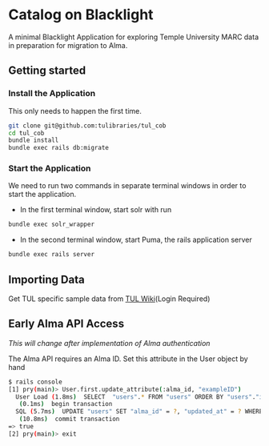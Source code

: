 # Catalog on Blacklight

A minimal Blacklight Application for exploring Temple University MARC data in preparation for migration to Alma.


## Getting started

### Install the Application
This only needs to happen the first time.

```bash
git clone git@github.com:tulibraries/tul_cob
cd tul_cob
bundle install
bundle exec rails db:migrate
```

### Start the Application

We need to run two commands in separate terminal windows in order to start the application.
* In the first terminal window, start solr with run
```bash
bundle exec solr_wrapper
```
* In the second terminal window, start Puma, the rails application server
```bash
bundle exec rails server
```

## Importing Data

Get TUL specific sample data from [TUL Wiki](https://tulibdev.atlassian.net/wiki/download/attachments/14647301/smaller_tul.dat.gz?api=v2)(Login Required)

## Early Alma API Access

_This will change after implementation of Alma authentication_

The Alma API requires an Alma ID. Set this attribute in the User object by hand

```bash
$ rails console
[1] pry(main)> User.first.update_attribute(:alma_id, "exampleID")
  User Load (1.8ms)  SELECT  "users".* FROM "users" ORDER BY "users"."id" ASC LIMIT ?  [["LIMIT", 1]]
   (0.1ms)  begin transaction
  SQL (5.7ms)  UPDATE "users" SET "alma_id" = ?, "updated_at" = ? WHERE "users"."id" = ?  [["alma_id", "exampleID"], ["updated_at", 2017-01-18 15:19:23 UTC], ["id", 2]]
   (10.8ms)  commit transaction
=> true
[2] pry(main)> exit
```
